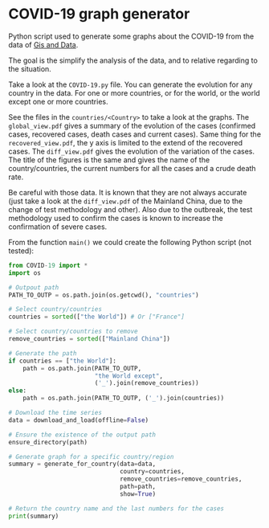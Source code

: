# COVID-19 graph generator
Python script used to generate some graphs about the COVID-19 from the data of [Gis and Data](https://github.com/CSSEGISandData/COVID-19/tree/master/csse_covid_19_data/csse_covid_19_time_series).

The goal is the simplify the analysis of the data, and to relative regarding to the situation.

Take a look at the `COVID-19.py` file. You can generate the evolution for any country in the data. For one or more countries, or for the world, or the world except one or more countries.

See the files in the `countries/<Country>` to take a look at the graphs. The `global_view.pdf` gives a summary of the evolution of the cases (confirmed cases, recovered cases, death cases and current cases). Same thing for the `recovered_view.pdf`, the y axis is limited to the extend of the recovered cases. The `diff_view.pdf` gives the evolution of the variation of the cases. The title of the figures is the same and gives the name of the country/countries, the current numbers for all the cases and a crude death rate.

Be careful with those data. It is known that they are not always accurate (just take a look at the `diff_view.pdf` of the Mainland China, due to the change of test methodology and other). Also due to the outbreak, the test methodology used to confirm the cases is known to increase the confirmation of severe cases.

From the function `main()` we could create the following Python script (not tested):

```python
from COVID-19 import *
import os

# Outpout path
PATH_TO_OUTP = os.path.join(os.getcwd(), "countries")

# Select country/countries
countries = sorted(["the World"]) # Or ["France"]

# Select country/countries to remove
remove_countries = sorted(["Mainland China"])

# Generate the path
if countries == ["the World"]:
    path = os.path.join(PATH_TO_OUTP,
                        "the World except",
                        ('_').join(remove_countries))
else:
    path = os.path.join(PATH_TO_OUTP, ('_').join(countries))

# Download the time series
data = download_and_load(offline=False)

# Ensure the existence of the output path
ensure_directory(path)

# Generate graph for a specific country/region
summary = generate_for_country(data=data, 
                               country=countries,
                               remove_countries=remove_countries, 
                               path=path, 
                               show=True)

# Return the country name and the last numbers for the cases
print(summary)
```



